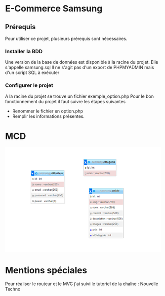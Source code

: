# E-Commerce Samsung

## Prérequis
Pour utiliser ce projet, plusieurs prérequis sont nécessaires.

### Installer la BDD
Une version de la base de données est disponible à la racine du projet. Elle s'appelle samsung.sql
Il ne s'agit pas d'un export de PHPMYADMIN mais d'un script SQL à exécuter

### Configurer le projet
A la racine du projet se trouve un fichier exemple_option.php
Pour le bon fonctionnement du projet il faut suivre les étapes suivantes
- Renommer le fichier en option.php
- Remplir les informations présentes.

# MCD

![concepteur.png](concepteur.png)

# Mentions spéciales

Pour réaliser le routeur et le MVC j'ai suivi le tutoriel de la chaîne : Nouvelle Techno